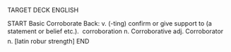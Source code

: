 TARGET DECK
ENGLISH

START
Basic
Corroborate
Back: v. (-ting) confirm or give support to (a statement or belief etc.).  corroboration n. Corroborative adj. Corroborator n. [latin robur strength]
END
